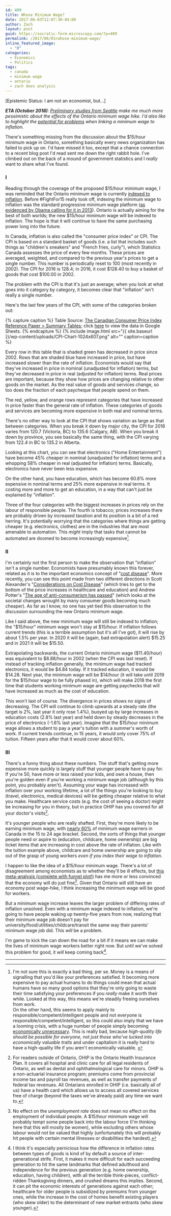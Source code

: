 ```yaml
---
id: 409
title: Whose Minimum Wage?
date: 2017-06-03T12:07:30-04:00
author: Zach
layout: post
guid: https://socratic-form-microscopy.com/?p=409
permalink: /2017/06/03/whose-minimum-wage/
inline_featured_image:
  - "0"
categories:
  - Economics
  - Politics
tags:
  - canada
  - minimum wage
  - ontario
  - zach does analysis
---
```


<p class="caption pre-post-meta">
[Epistemic Status: I am not an economist, but…]
</p>

<em><strong>ETA (October 2018)</strong>: <a href="https://fivethirtyeight.com/features/seattles-minimum-wage-hike-may-have-gone-too-far/">Preliminary studies from Seattle</a> make me much more pessimistic about the effects of the Ontario minimum wage hike. I'd also like to highlight the <a href="{{ site.baseurl }}/2018/07/11/why-linking-minimum-wage-to-inflation-can-backfire/">potential for problems</a> when linking a minimum wage to inflation.</em>

There's something missing from the discussion about the $15/hour minimum wage in Ontario, something basically every news organization has failed to pick up on. I'd have missed it too, except that a chance connection to a recent blog post I'd read sent me down the right rabbit hole. I've climbed out on the back of a mound of government statistics and I <em>really</em> want to share what I've found.

### <strong>I</strong>

Reading through the coverage of the proposed $15/hour minimum wage, I was reminded that the Ontario minimum wage is currently <a href="https://www.thestar.com/news/queenspark/2014/01/30/ontario_minimum_wage_goes_up_june_1_to_11.html">indexed to inflation</a>. Before #FightFor15 really took off, indexing the minimum wage to inflation was the standard progressive minimum wage platform (<a href="http://www.nytimes.com/2013/02/13/us/politics/obama-pushes-for-increase-in-federal-minimum-wage.html">as evidenced by Obama calling for it in 2013</a>). Ontario is actually aiming for the best of both worlds; the new $15/hour minimum wage will be indexed to inflation. The hope is that it will continue to have the same purchasing power long into the future.

In Canada, inflation is also called the "consumer price index" or CPI. The CPI is based on a standard basket of goods (i.e. a list that includes such things as "children's sneakers" and "French fries, curly"), which Statistics Canada assesses the price of every few months. These prices are averaged, weighted, and compared to the previous year's prices to get a single number. This number is periodically reset to 100 (most recently in 2002). The CPI for 2016 is 128.4; in 2016, it cost $128.40 to buy a basket of goods that cost $100.00 in 2002.

The problem with the CPI is that it's just an average; when you look at what goes into it category by category, it becomes clear that "inflation" isn't really a single number.

Here's the last few years of the CPI, with some of the categories broken out:

{% capture caption %}
Table Source: <a href="http://www5.statcan.gc.ca/olc-cel/olc.action?ObjId=62-553-X&amp;ObjType=2&amp;lang=en&amp;Limit=0">The Canadian Consumer Price Index Reference Paper &gt; Summary Tables</a>; click <a href="https://docs.google.com/spreadsheets/d/1sfEaeIijzcWtRNToPN0klWpnXrChyTyXn_TaxNq4Gbs/edit?usp=sharing">here</a> to view the data in Google Sheets.
{% endcapture %}
{% include image.html src="{{ site.baseurl }}/wp-content/uploads/CPI-Chart-1024x607.png" alt="" caption=caption %}

Every row in this table that is shaded green has decreased in price since 2002. Rows that are shaded blue have increased in price, but have increased slower than the rate of inflation. Economists would say that they've increased in price in nominal (unadjusted for inflation) terms, but they've decreased in price in real (adjusted for inflation) terms. Real prices are important, because they show how prices are changing relative to other goods on the market. As the real value of goods and services change, so too does the fraction of each paycheque that people spend on them.

The red, yellow, and orange rows represent categories that have increased in price faster than the general rate of inflation. These categories of goods and services are becoming more expensive in both real and nominal terms.

There's no other way to look at the CPI that shows variation as large as that between categories. When you break it down by major city, the CPI for 2016 varies from 120.7 (Victoria, BC) to 135.6 (Calgary, AB). When you break it down by province, you see basically the same thing, with the CPI varying from 122.4 in BC to 135.2 in Alberta.

Looking at this chart, you can see that electronics ("Home Entertainment") have become 45% cheaper in nominal (unadjusted for inflation) terms and a whopping 58% cheaper in real (adjusted for inflation) terms. Basically, electronics have never been less expensive.

On the other hand, you have education, which has become 60.8% more expensive in nominal terms and 25% more expensive in real terms. It costing more and more to get an education, in a way that can't just be explained by "inflation".

Three of the four categories with the biggest increases in prices rely on the labour of responsible people. The fourth is tobacco; prices increases there are probably driven by increased taxation and its position is a bit of a red herring. It's potentially worrying that the categories where things are getting cheaper (e.g. electronics, clothes) are in the industries that are most amenable to automation. This <em>might</em> imply that tasks that cannot be automated are doomed to become increasingly expensive[^1].

### II

I'm certainly not the first person to make the observation that "inflation" isn't a single number. Economists have presumably known this forever, related as it is to the important economics concept of "<a href="https://en.wikipedia.org/wiki/Baumol%27s_cost_disease">cost disease</a>". More recently, you can see this point made from two different directions in Scott Alexander's "<a href="http://slatestarcodex.com/2017/02/09/considerations-on-cost-disease/">Considerations on Cost Disease</a>" (which tries to get to the bottom of the price increases in healthcare and education) and Andrew Potter's "<a href="http://induecourse.ca/the-age-of-anti-consumerism-has-passed/">The age of anti-consumerism has passed</a>" (which looks at the societal changes wrought by many consumer goods becoming much cheaper). As far as I know, no one has yet tied this observation to the discussion surrounding the new Ontario minimum wage.

Like I said above, the new minimum wage will still be indexed to inflation; the "$15/hour" minimum wage won't stay at $15/hour. If inflation follows current trends (this is a terrible assumption but it's all I've got), it will rise by about 1.5% per year. In 2020 it will be (again, bad extrapolation alert) $15.25 and in 2021 it will be $15.50.

Extrapolating backwards, the current Ontario minimum wage ($11.40/hour) was equivalent to $8.88/hour in 2002 (when the CPI was last reset). If instead of tracking inflation generally, the minimum wage had tracked electronics, it would be $4.84 today. If it tracked education, it would be $14.28. Next year, the minimum wage will be $14/hour (it will take until 2019 for the $15/hour wage to be fully phased in), which will make 2018 the first time that students working minimum wage are getting paychecks that will have increased as much as the cost of education.

This won't last of course. The divergence in prices shows no signs of decreasing. The CPI will continue to climb upwards at a steady rate (the target is 2%, last year it only rose 1.4%), buoyed up by large increases in education costs (2.8% last year) and held down by steady decreases in the price of electronics (-1.6% last year). Imagine that the $15/hour minimum wage allows a student to pay a year's tuition with a summer's worth of work. If current trends continue, in 15 years, it would only cover 75% of tuition. Fifteen years after that it would cover about 60%.

### III

There's a funny thing about these numbers. The stuff that's getting more expensive more quickly is largely stuff that younger people have to pay for. If you're 50, have more or less raised your kids, and own a house, then you're golden even if you're working a minimum wage job (although by this point, you probably aren't). Assuming your wage has increased with inflation over your working lifetime, a lot of the things you're looking to buy (travel, electronics, medical devices) will be getting cheaper relative to what you make. Healthcare service costs (e.g. the cost of seeing a doctor) might be increasing for you in theory, but in practice OHIP has you covered for all your doctor's visits[^2].

It's younger people who are really shafted. First, they're more likely to be earning minimum wage, with <a href="http://www.huffingtonpost.ca/2016/05/31/minimum-wage-canada-ontario_n_10223826.html">nearly 60%</a> of minimum wage earners in Canada in the 15 to 24 age bracket. Second, the sorts of things that younger people need or aspire to (education, childcare, home ownership) are big ticket items that are increasing in cost above the rate of inflation. Like with the tuition example above, childcare and home ownership are going to slip out of the grasp of young workers <em>even if you index their wage to inflation</em>.

I happen to like the idea of a $15/hour minimum wage. There's a lot of disagreement among economists as to whether they'll be ill effects, but <a href="http://onlinelibrary.wiley.com/doi/10.1111/j.1467-8543.2009.00723.x/abstract">this meta-analysis (complete with funnel plot!)</a> has me more or less convinced that the economy will do just fine[^3]. Given that Ontario will still have an economy post wage-hike, I think increasing the minimum wage will be good for workers.

But a minimum wage increase leaves the larger problem of differing rates of inflation unsolved. Even with a minimum wage indexed to inflation, we're going to have people waking up twenty-five years from now, realizing that their minimum wage job doesn't pay for university/food/utilities/childcare/transit the same way their parents' minimum wage job did. This <em>will</em> be a problem.

I'm game to kick the can down the road for a bit if it means we can make the lives of minimum wage workers better right now. But until we've solved this problem for good, it <em>will</em> keep coming back[^4].

<hr class="post-end" />

[^1]:
    I'm not sure this is exactly a bad thing, per se. Money is a means of signalling that you'd like your preferences satisfied. It becoming more expensive to pay actual humans to do things could mean that actual humans have so many good options that they're only going to waste their time satisfying your preferences if you <em>really</em> make it worth their while. Looked at this way, this means we're steadily freeing ourselves from work.<br />On the other hand, this seems to apply mainly to responsible/competent/intelligent people and not everyone is responsible/competent/intelligent, so this could also imply that we have a looming crisis, with a huge number of people simply becoming <a href="https://morecrows.wordpress.com/2016/05/10/unnecessariat/">economically unnecessary</a>. This is really bad, because <em>high-quality life should be possible for everyone, not just those who've lucked into economically valuable traits</em> and under capitalism it is really hard to have a high-quality life if you aren't economically valuable<em>. </em>
    [^2]: For readers outside of Ontario, OHIP is the Ontario Health Insurance Plan. It covers all hospital and clinic care for all legal residents of Ontario, as well as dental and ophthalmological care for minors. OHIP is a non-actuarial insurance program; premiums come from provincial income tax and payroll tax revenues, as well as transfer payments of federal tax revenues. All Ontarians enrolled in OHIP (i.e. basically all of us) have a health card which allows us to access all covered services free of charge (beyond the taxes we've already paid) any time we want to.
    [^3]: No effect on the <em>unemployment rate</em> does not mean no effect on the employment of individual people. A $15/hour minimum wage will probably tempt some people back into the labour force (I'm thinking here that this will mostly be women), while excluding others whose labour would not be valued that highly (unfortunately this will probably hit people with certain mental illnesses or disabilities the hardest).
    [^4]: I think it's especially pernicious how the difference in inflation rates between types of goods is kind of by default a source of inter-generational strife. First, it makes it more difficult for each succeeding generation to hit the same landmarks that defined adulthood and independence for the previous generation (e.g. home ownership, education, having children), with all the terrible think-pieces, conflict-ridden Thanksgiving dinners, and crushed dreams this implies. Second, it can pit the economic interests of generations against each other; healthcare for older people is subsidized by premiums from younger ones, while the increase in the cost of homes benefit existing players (who skew older) to the determinant of new market entrants (who skew younger).

